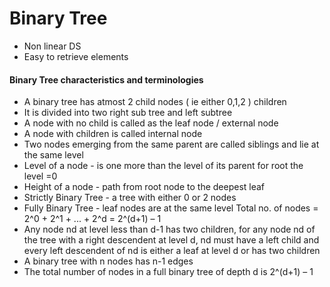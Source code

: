 <h1> Binary Tree </h1>
<ul>
<li> Non linear DS </li>
<li> Easy to retrieve elements </li>
</ul>
<h4>Binary Tree characteristics and terminologies </h4>
<ul>
<li> A binary tree has atmost 2 child nodes ( ie either 0,1,2 ) children</li>
<li>It is divided into two right sub tree and left subtree </li>
<li>A node with no child is called as the leaf node / external node </li>
<li>A node with children is called internal node </li>
<li> Two nodes emerging from the same parent are called siblings and lie at the same level </li>
<li> Level of a node - is one more than the level of its parent for root the level =0</li>
<li>Height of a node - path from root node to the deepest leaf</li>
<li>Strictly Binary Tree - a tree with either 0 or 2 nodes </li>
<li>Fully Binary Tree - leaf nodes are at the same level Total no. of nodes = 2^0 + 2^1 + ... + 2^d = 2^(d+1) – 1</li>
<li>Any node nd at level less than d-1 has two children, for any node nd of the tree with a right descendent at
level d, nd must have a left child and every left descendent
of nd is either a leaf at level d or has two children</li>
<li> A binary tree with n nodes has n-1 edges </li>
<li>The total number of nodes in a full binary tree of
depth d is 2^(d+1) – 1</li>
</ul>
